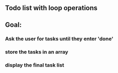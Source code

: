 ## Todo list with loop operations

## Goal:

### Ask the user for tasks until they enter 'done'

### store the tasks in an array

### display the final task list
